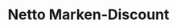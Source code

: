 ---
title: "Netto Marken-Discount"
url: /hettstedt/netto-marken-discount-eislebener-strasse/
shop: Supermarkt
---